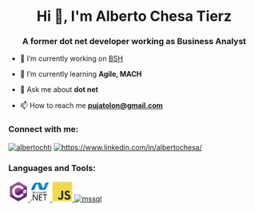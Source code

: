 <h1 align="center">Hi 👋, I'm Alberto Chesa Tierz</h1>
<h3 align="center">A former dot net developer working as Business Analyst</h3>

- 🔭 I’m currently working on [BSH](https://www.bosch-home.es/)

- 🌱 I’m currently learning **Agile, MACH**

- 💬 Ask me about **dot net**

- 📫 How to reach me **pujatolon@gmail.com**

<h3 align="left">Connect with me:</h3>
<p align="left">
<a href="https://twitter.com/albertochti" target="blank"><img align="center" src="https://raw.githubusercontent.com/rahuldkjain/github-profile-readme-generator/master/src/images/icons/Social/twitter.svg" alt="albertochti" height="30" width="40" /></a>
<a href="https://linkedin.com/in/https://www.linkedin.com/in/albertochesa/" target="blank"><img align="center" src="https://raw.githubusercontent.com/rahuldkjain/github-profile-readme-generator/master/src/images/icons/Social/linked-in-alt.svg" alt="https://www.linkedin.com/in/albertochesa/" height="30" width="40" /></a>
</p>

<h3 align="left">Languages and Tools:</h3>
<p align="left"> <a href="https://www.w3schools.com/cs/" target="_blank" rel="noreferrer"> <img src="https://raw.githubusercontent.com/devicons/devicon/master/icons/csharp/csharp-original.svg" alt="csharp" width="40" height="40"/> </a> <a href="https://dotnet.microsoft.com/" target="_blank" rel="noreferrer"> <img src="https://raw.githubusercontent.com/devicons/devicon/master/icons/dot-net/dot-net-original-wordmark.svg" alt="dotnet" width="40" height="40"/> </a> <a href="https://developer.mozilla.org/en-US/docs/Web/JavaScript" target="_blank" rel="noreferrer"> <img src="https://raw.githubusercontent.com/devicons/devicon/master/icons/javascript/javascript-original.svg" alt="javascript" width="40" height="40"/> </a> <a href="https://www.microsoft.com/en-us/sql-server" target="_blank" rel="noreferrer"> <img src="https://www.svgrepo.com/show/303229/microsoft-sql-server-logo.svg" alt="mssql" width="40" height="40"/> </a> </p>
